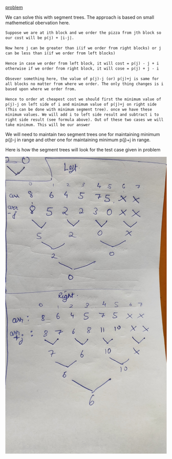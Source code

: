 [problem](https://cses.fi/problemset/task/2206/)

We can solve this with segment trees. The approach is based on small mathemetical obervation here.

    Suppose we are at ith block and we order the pizza from jth block so our cost will be p(j) + |i-j|.

    Now here j can be greater than i(if we order from right blocks) or j can be less than i(if we order from left blocks)

    Hence in case we order from left block, it will cost = p(j) - j + i
    otherwise if we order from right block, it will cose = p(j) + j - i

    Obsever something here, the value of p(j)-j (or) p(j)+j is same for all blocks no matter from where we order. The only thing changes is i based upon where we order from.

    Hence to order at cheapest cost we should first the minimum value of p(j)-j on left side of i and minimum value of p(j)+j on right side (This can be done with minimum segment tree). once we have these minimum values. We will add i to left side result and subtract i to right side result (see formula above). Out of these two cases we will take minimum. This will be our answer

We will need to maintain two segment trees one for maintaining minimum p(j)-j in range and other one for maintaining minimum p(j)+j in range.

Here is how the segment trees will look for the test case given in problem

<p align="center">
    <img src="./img/img1.jpg" alt="img1">
</p>
